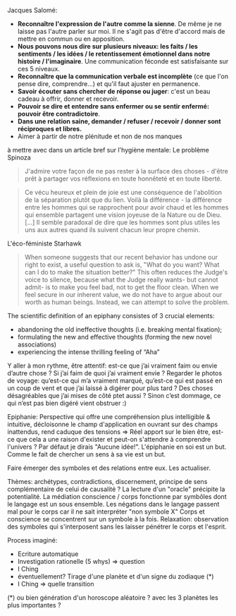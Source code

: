 Jacques Salomé: 
* **Reconnaître l'expression de l'autre comme la sienne**. De même je ne laisse pas l'autre parler sur moi. Il ne s'agit pas d'être d'accord mais de mettre en commun ou en apposition.
* **Nous pouvons nous dire sur plusieurs niveaux: les faits / les sentiments / les idées / le retentissement émotionnel dans notre histoire / l'imaginaire**. Une communication féconde est satisfaisante sur ces 5 niveaux.
* **Reconnaître que la communication verbale est incomplète** (ce que l'on pense dire, comprendre...) et qu'il faut ajuster en permanence.
* **Savoir écouter sans chercher de réponse ou juger**: c'est un beau cadeau à offrir, donner et recevoir.
* **Pouvoir se dire et entendre sans enfermer ou se sentir enfermé: pouvoir être contradictoire**.
* **Dans une relation saine, demander / refuser / recevoir / donner sont réciproques et libres.** 
* Aimer à partir de notre plénitude et non de nos manques

à mettre avec dans un article bref sur l'hygiène mentale:
Le problème Spinoza

> J'admire votre façon de ne pas rester à la surface des choses - d'être prêt à partager vos réflexions en toute honnêteté et en toute liberté.

> Ce vécu heureux et plein de joie est une conséquence de l'abolition de la séparation plutôt que du lien. Voilà la différence - la différence entre les hommes qui se rapprochent pour avoir chaud et les hommes qui ensemble partagent une vision joyeuse de la Nature ou de Dieu. [...] Il semble paradoxal de dire que les hommes sont plus utiles les uns aux autres quand ils suivent chacun leur propre chemin.

L'éco-féministe Starhawk

> When someone suggests that our recent behavior has undone our right to exist, a useful question to ask is, "What do you want? What can I do to make the situation better?" This often reduces the Judge's voice to silence, because what the Judge really wants- but cannot admit- is to make you feel bad, not to get the floor clean. When we feel secure in our inherent value, we do not have to argue about our worth as human beings. Instead, we can attempt to solve the problem.

The scientific definition of an epiphany consistes of 3 crucial elements:
- abandoning the old ineffective thoughts (i.e. breaking mental fixation);
- formulating the new and effective thoughts (forming the new novel associations)
- experiencing the intense thrilling feeling of “Aha”



Y aller à mon rythme, être attentif: est-ce que j’ai vraiment faim ou envie d’autre chose ? Si j’ai faim de quoi j’ai vraiment envie ? Regarder le photos de voyage: qu’est-ce qui m’a vraiment marqué, qu’est-ce qui est passé en un coup de vent et que j’ai laissé à digérer pour plus tard ? Des choses désagréables que j’ai mises de côté ptet aussi ?
Sinon c’est dommage, ce qui n’est pas bien digéré vient obstruer :)



Epiphanie:
Perspective qui offre une compréhension plus intelligible & intuitive, décloisonne le champ d'application en ouvrant sur des champs inattendus, rend caduque des tensions
=> Réel apport sur le bien être, est-ce que cela a une raison d'exister et peut-on s'attendre à comprendre l'univers ? Par défaut je dirais "Aucune idée!". L'épiphanie en soi est un but.
Comme le fait de chercher un sens à sa vie est un but.

Faire émerger des symboles et des relations entre eux. Les actualiser.

Thèmes: archétypes, contradictions, discernement, principe de sens complémentaire de celui de causalité ?
La lecture d'un "oracle" précipite la potentialité.
La médiation conscience / corps fonctionne par symbôles dont le langage est un sous ensemble.
Les négations dans le langage passent mal pour le corps car il ne sait interpréter "non symbole X"
Corps et conscience se concentrent sur un symbole à la fois.
Relaxation: observation des symboles qui s'interposent sans les laisser pénétrer le corps et l'esprit.


Process imaginé:
- Ecriture automatique
- Investigation rationelle (5 whys) => question
- I Ching
- éventuellement? Tirage d'une planète et d'un signe du zodiaque (*)
- I Ching => quelle transition

(*) ou bien génération d'un horoscope aléatoire ? avec les 3 planètes les plus importantes ?